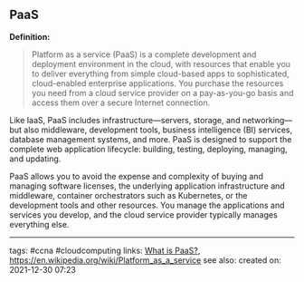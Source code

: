 ## PaaS
**Definition:**
>Platform as a service (PaaS) is a complete development and deployment environment in the cloud, with resources that enable you to deliver everything from simple cloud-based apps to sophisticated, cloud-enabled enterprise applications. You purchase the resources you need from a cloud service provider on a pay-as-you-go basis and access them over a secure Internet connection.


Like IaaS, PaaS includes infrastructure—servers, storage, and networking—but also middleware, development tools, business intelligence (BI) services, database management systems, and more. PaaS is designed to support the complete web application lifecycle: building, testing, deploying, managing, and updating.

PaaS allows you to avoid the expense and complexity of buying and managing software licenses, the underlying application infrastructure and middleware, container orchestrators such as Kubernetes, or the development tools and other resources. You manage the applications and services you develop, and the cloud service provider typically manages everything else.

---
tags: #ccna #cloudcomputing 
links: [What is PaaS?](https://azure.microsoft.com/en-us/overview/what-is-paas/), https://en.wikipedia.org/wiki/Platform_as_a_service
see also:
created on: 2021-12-30 07:23